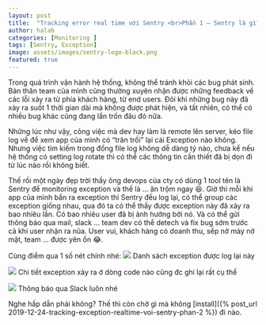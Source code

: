 ```yaml
---
layout: post
title:  "Tracking error real time với Sentry <br>Phần 1 — Sentry là gì?"
author: halab
categories: [Monitoring ]
tags: [Sentry, Exception]
image: assets/images/sentry-logo-black.png
featured: true
---
```

Trong quá trình vận hành hệ thống, không thể tránh khỏi các bug phát sinh. 
Bản thân team của mình cũng thường xuyên nhận được những feedback về các lỗi xảy ra từ phía khách hàng, từ end users. 
Đôi khi những bug này đã xảy ra suốt 1 thời gian dài mà không được phát hiện, và tất nhiên, có thể có nhiều bug khác cũng đang lẩn trốn đâu đó nữa.

Những lúc như vậy, công việc mà dev hay làm là remote lên server, kéo file log về để xem app của mình có “trăn trối” lại cái Exception nào không. 
Nhưng việc tìm kiếm trong đống file log không dễ dàng tý nào, 
chưa kể nếu hệ thống có setting log rotate thì có thể các thông tin cần thiết đã bị dọn đi từ lúc nào rồi không biết.

Thế rồi một ngày đẹp trời thấy ông devops của cty có dùng 1 tool tên là Sentry để monitoring exception và thế là ... ăn trộm ngay 😆. 
Giờ thì mỗi khi app của mình bắn ra exception thì Sentry đều log lại, có thể group các exception giống nhau, 
qua đó ta có thể thấy được exception này đã xảy ra bao nhiêu lần. Có bao nhiêu user đã bị ảnh hưởng bởi nó. 
Và có thể gửi thông báo qua mail, slack … team dev có thể detech và fix bug sớm trước cả khi user nhận ra nũa. 
User vui, khách hàng có doanh thu, sếp nở mày nở mặt, team … được yên ổn 😂.

Cùng điểm qua 1 số nét chính nhé:
![](https://sentry.io/_assets/screenshots/features-page-dash-12c65431808e7d8daf234a096446c1f0da311a0f3bcec5352e28bda60136fb16.jpg)
Danh sách exception được log lại này

![](https://miro.medium.com/max/2662/1*tDbvXZyleARaJJYvHdpHzQ.png)
Chi tiết exception xảy ra ở dòng code nào cũng đc ghi lại rất cụ thể

![](https://sentry.io/_assets/screenshots/slack/error-notification-1ae4a0cc045bd99ade95c0ac37864e37bf2b29585690025454fd4d25cb5e0f1c.png)
Thông báo qua Slack luôn nhé

Nghe hấp dẫn phải không? Thế thì còn chờ gì mà không [install]({% post_url 2019-12-24-tracking-exception-realtime-voi-sentry-phan-2 %}) đi nào.